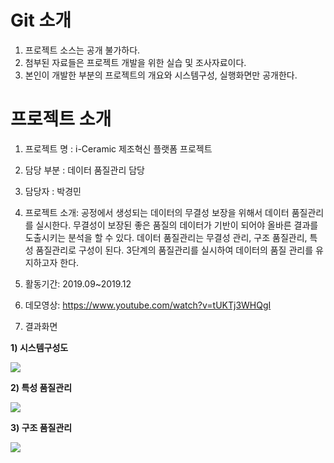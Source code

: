 # Git 소개
1. 프로젝트 소스는 공개 불가하다.
2. 첨부된 자료들은 프로젝트 개발을 위한 실습 및 조사자료이다.
3. 본인이 개발한 부분의 프로젝트의 개요와 시스템구성, 실행화면만 공개한다. 

# 프로젝트 소개

1. 프로젝트 명 : i-Ceramic 제조혁신 플랫폼 프로젝트

2. 담당 부분 : 데이터 품질관리 담당

3. 담당자 : 박경민

4. 프로젝트 소개: 공정에서 생성되는 데이터의 무결성 보장을 위해서 데이터 품질관리를 실시한다. 무결성이 보장된 좋은 품질의 데이터가 기반이 되어야 올바른 결과를 도출시키는 분석을 할 수 있다. 데이터 품질관리는 무결성 관리, 구조 품질관리, 특성 품질관리로 구성이 된다. 3단계의 품질관리를 실시하여 데이터의 품질 관리를 유지하고자 한다.

5. 활동기간: 2019.09~2019.12

6. 데모영상: https://www.youtube.com/watch?v=tUKTj3WHQgI

7. 결과화면

<b>1) 시스템구성도 </b>

<img src="https://user-images.githubusercontent.com/37204852/79062406-12973880-7cd5-11ea-8c7c-74aeaa3a154c.png">

<b>2) 특성 품질관리 </b>

<img src="https://user-images.githubusercontent.com/37204852/79062560-65252480-7cd6-11ea-8733-67491379b3c6.png">

<b>3) 구조 품질관리 </b>

<img src="https://user-images.githubusercontent.com/37204852/79062462-a2d57d80-7cd5-11ea-840b-3f24f7f22b7f.png">


